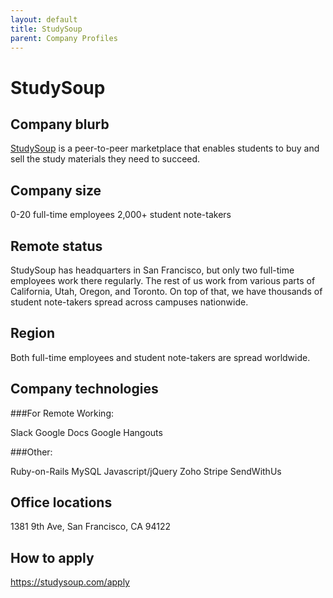 ```yaml
---
layout: default
title: StudySoup
parent: Company Profiles
---
```


# StudySoup

## Company blurb

[StudySoup](https://studysoup.com) is a peer-to-peer marketplace that enables students to buy and sell the study materials they need to succeed.

## Company size

0-20 full-time employees
2,000+ student note-takers

## Remote status

StudySoup has headquarters in San Francisco, but only two full-time employees work there regularly.
The rest of us work from various parts of California, Utah, Oregon, and Toronto.
On top of that, we have thousands of student note-takers spread across campuses nationwide.

## Region

Both full-time employees and student note-takers are spread worldwide.

## Company technologies

###For Remote Working:

Slack
Google Docs
Google Hangouts

###Other:

Ruby-on-Rails
MySQL
Javascript/jQuery
Zoho
Stripe
SendWithUs

## Office locations

1381 9th Ave, San Francisco, CA 94122

## How to apply

https://studysoup.com/apply
